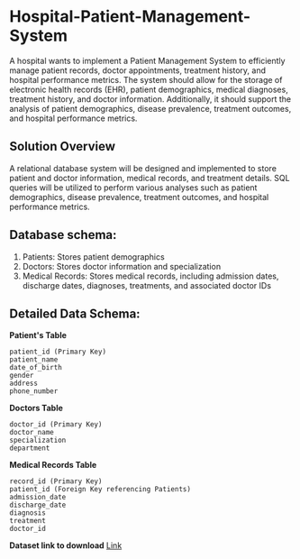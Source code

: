 # Hospital-Patient-Management-System

A hospital wants to implement a Patient Management System to efficiently manage patient records, doctor appointments, treatment history, and hospital performance metrics. The system should allow for the storage of electronic health records (EHR), patient demographics, medical diagnoses, treatment history, and doctor information. Additionally, it should support the analysis of patient demographics, disease prevalence, treatment outcomes, and hospital performance metrics.

## Solution Overview

A relational database system will be designed and implemented to store patient and doctor information, medical records, and treatment details. SQL queries will be utilized to perform various analyses such as patient demographics, disease prevalence, treatment outcomes, and hospital performance metrics.

## Database schema:

1. Patients: Stores patient demographics
2. Doctors: Stores doctor information and specialization
3. Medical Records: Stores medical records, including admission dates, discharge dates, diagnoses, treatments, and associated doctor IDs

## Detailed Data Schema:

**Patient's Table**
```
patient_id (Primary Key)
patient_name
date_of_birth
gender
address
phone_number
```

**Doctors Table**

```
doctor_id (Primary Key)
doctor_name
specialization
department
```

**Medical Records Table**

```
record_id (Primary Key)
patient_id (Foreign Key referencing Patients)
admission_date
discharge_date
diagnosis
treatment
doctor_id
```
**Dataset link to download** [Link](https://drive.google.com/drive/folders/1ObzTi2AGI5gdHjzVug44Bqrkl8yKY4cn?usp=drive_link)



















